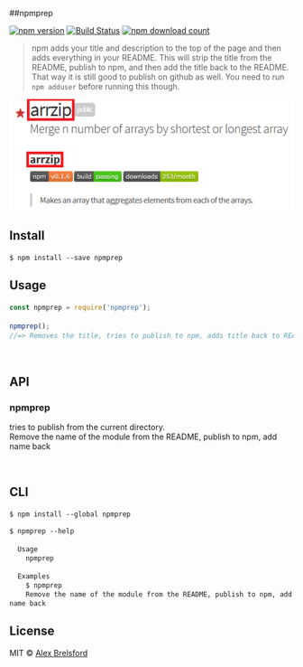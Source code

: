 ##npmprep

[![npm version](https://img.shields.io/npm/v/npmprep.svg)](https://www.npmjs.com/package/npmprep)
[![Build Status](https://travis-ci.org/abrelsfo/npmprep.svg?branch=master)](https://travis-ci.org/abrelsfo/npmprep)
[![npm download count](http://img.shields.io/npm/dm/npmprep.svg?style=flat)](http://npmjs.org/npmprep)

> npm adds your title and description to the top of the page and then adds everything in your README. This will strip the title from the README, publish to npm, and then add the title back to the README. That way it is still good to publish on github as well. You need to run ```npm adduser``` before running this though.

![explanation](explanation.PNG)
<br>

## Install

```
$ npm install --save npmprep
```


## Usage

```js
const npmprep = require('npmprep');

npmprep();
//=> Removes the title, tries to publish to npm, adds title back to README
```

<br>

## API

### npmprep

tries to publish from the current directory.<br>
Remove the name of the module from the README, publish to npm, add name back

<br>

## CLI

```
$ npm install --global npmprep
```

```
$ npmprep --help

  Usage
    npmprep

  Examples
    $ npmprep
    Remove the name of the module from the README, publish to npm, add name back
```


## License

MIT © [Alex Brelsford](abrelsfo.github.io)
